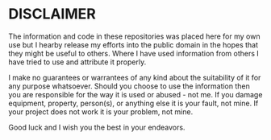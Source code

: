 # DISCLAIMER

The information and code in these repositories was placed here for my own use but I hearby release my efforts into the public domain in the hopes that they might be useful to others.  Where I have used information from others I have tried to use and attribute it properly.

I make no guarantees or warrantees of any kind about the suitability of it for any purpose whatsoever.  Should you choose to use the information then you are responsible for the way it is used or abused - not me.  If you damage  equipment, property,  person(s), or anything else it is your fault, not mine.  If your project does not work it is your problem, not mine.

Good luck and I wish you the best in your endeavors.
